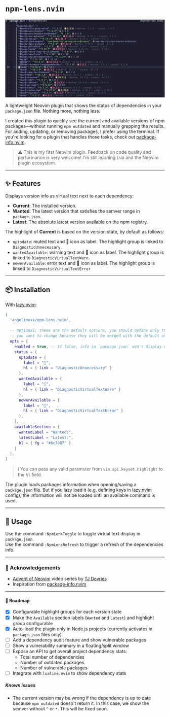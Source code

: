 # `npm-lens.nvim`

![npm-lens](./docs/preview.png)

A lightweight Neovim plugin that shows the status of dependencies in your
`package.json` file. Nothing more, nothing less.

I created this plugin to quickly see the current and available versions of npm
packages—without running `npm outdated` and manually grepping the results. For
adding, updating, or removing packages, I prefer using the terminal. If you're
looking for a plugin that handles those tasks, check out [package-info.nvim](https://github.com/vuki656/package-info.nvim).

> ⚠️ This is my first Neovim plugin. Feedback on code quality and performance
> is very welcome! I'm still learning Lua and the Neovim plugin ecosystem.

---

## ✨ Features

Displays version info as virtual text next to each dependency:

- **Current**: The installed version.
- **Wanted**: The latest version that satisfies the semver range in `package.json`.
- **Latest**: The absolute latest version available on the npm registry.

The highlight of **Current** is based on the version state, by default as follows:

- `uptodate`: muted text and 󰄲 icon as label. The highlight group is linked to `DiagnosticUnnecessary`.
- `wantedAvailable`: warning text and 󰍵 icon as label. The highlight group is
  linked to `DiagnosticVirtualTextWarn`.
- `newerAvailable`: error text and 󰀧 icon as label. The highlight group is
  linked to `DiagnosticVirtualTextError`

---

## 📦 Installation

With [lazy.nvim](https://github.com/folke/lazy.nvim):

```lua
{
  'angelinuxx/npm-lens.nvim',

  -- Optional: these are the default options, you should define only the ones
  -- you want to change because they will be merged with the default ones
  opts = {
    enabled = true, -- If false, info in `package.json` won't display until `:NpmLensToggle` is used
    status = {
      uptodate = {
        label = "󰄲",
        hl = { link = "DiagnosticUnnecessary" }
      },
      wantedAvailable = {
        label = "󰍵",
        hl = { link = "DiagnosticVirtualTextWarn" }
      },
      newerAvailable = {
        label = "󰀧",
        hl = { link = "DiagnosticVirtualTextError" }
      },
    },
    availableSection = {
      wantedLabel = "Wanted:",
      latestLabel = "Latest:",
      hl = { fg = "#6c7087" }
    }
  },
}
```

> ℹ️ You can pass any valid parameter from `vim.api.keyset.highlight` to the
> `hl` field.

The plugin loads packages information when opening/saving a `package.json` file.
But if you lazy load it (e.g. defining keys in lazy.nvim config), the
information will not be loaded until an available command is used.

---

## 🚀 Usage

Use the command `:NpmLensToggle` to toggle virtual text display in `package.json`.  
Use the command `:NpmLensRefresh` to trigger a refresh of the dependencies info.

---

### 🙏 Acknowledgements

- [Advent of Neovim](https://www.youtube.com/playlist?list=PLep05UYkc6wTyBe7kPjQFWVXTlhKeQejM) video series by [TJ Devries](https://github.com/tjdevries)
- Inspiration from [package-info.nvim](https://github.com/vuki656/package-info.nvim)

---

#### 🧭 Roadmap

- [x] Configurable highlight groups for each version state
- [x] Make the `Available` section labels (`Wanted` and `Latest`) and highlight group configurable
- [x] Auto-load the plugin only in Node.js projects (currently activates in `package.json` files only)
- [ ] Add a dependency audit feature and show vulnerable packages
- [ ] Show a vulnerability summary in a floating/split window
- [ ] Expose an API to get overall project dependency stats:
  - Total number of dependencies
  - Number of outdated packages
  - Number of vulnerable packages
- [ ] Integrate with `lualine.nvim` to show dependency stats

##### Known issues

- The current version may be wrong if the dependency is up to date because `npm outdated` doesn't return it. In this case, we show the semver without `^` or `*`. This will be fixed soon.
